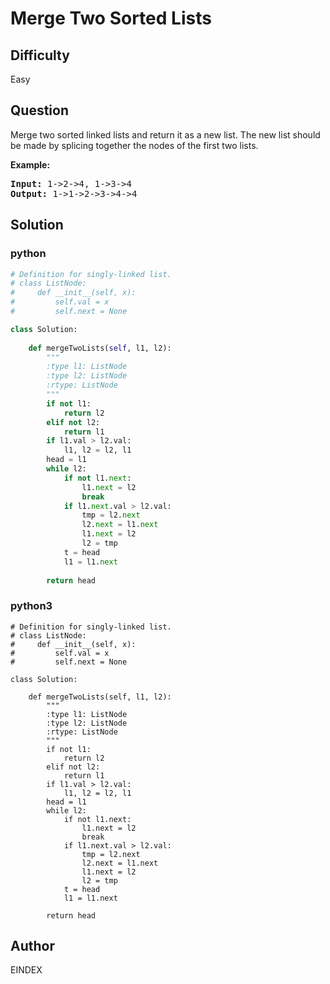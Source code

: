 # Merge Two Sorted Lists

## Difficulty
Easy

## Question
<p>Merge two sorted linked lists and return it as a new list. The new list should be made by splicing together the nodes of the first two lists.</p>

<p><b>Example:</b>
<pre>
<b>Input:</b> 1->2->4, 1->3->4
<b>Output:</b> 1->1->2->3->4->4
</pre>
</p>

## Solution
### python
```python
# Definition for singly-linked list.
# class ListNode:
#     def __init__(self, x):
#         self.val = x
#         self.next = None

class Solution:
    
    def mergeTwoLists(self, l1, l2):
        """
        :type l1: ListNode
        :type l2: ListNode
        :rtype: ListNode
        """
        if not l1:
            return l2
        elif not l2:
            return l1
        if l1.val > l2.val:
            l1, l2 = l2, l1
        head = l1    
        while l2:
            if not l1.next:
                l1.next = l2
                break
            if l1.next.val > l2.val:
                tmp = l2.next
                l2.next = l1.next
                l1.next = l2
                l2 = tmp
            t = head
            l1 = l1.next 
                        
        return head

```
### python3
```python3
# Definition for singly-linked list.
# class ListNode:
#     def __init__(self, x):
#         self.val = x
#         self.next = None

class Solution:
    
    def mergeTwoLists(self, l1, l2):
        """
        :type l1: ListNode
        :type l2: ListNode
        :rtype: ListNode
        """
        if not l1:
            return l2
        elif not l2:
            return l1
        if l1.val > l2.val:
            l1, l2 = l2, l1
        head = l1    
        while l2:
            if not l1.next:
                l1.next = l2
                break
            if l1.next.val > l2.val:
                tmp = l2.next
                l2.next = l1.next
                l1.next = l2
                l2 = tmp
            t = head
            l1 = l1.next 
                        
        return head
```

## Author
EINDEX